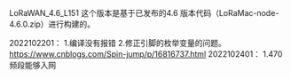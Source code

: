 LoRaWAN_4.6_L151
这个版本是基于已发布的4.6 版本代码（LoRaMac-node-4.6.0.zip）进行构建的。


2022102201：
	1.编译没有报错
	2.修正引脚的枚举变量的问题。https://www.cnblogs.com/Spin-jump/p/16816737.html
2022102401：
	1.470频段能够入网
